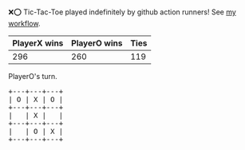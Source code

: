 :x::o: Tic-Tac-Toe played indefinitely by github action runners! See [my workflow](.github/workflows/play.yaml).

|PlayerX wins|PlayerO wins|Ties|
|-|-|-|
|296|260|119|

PlayerO's turn.

<pre>
+---+---+---+
| O | X | O |
+---+---+---+
|   | X |   |
+---+---+---+
|   | O | X |
+---+---+---+
</pre>